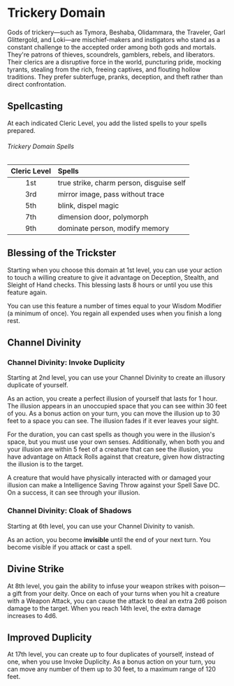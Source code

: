 # Trickery Domain
Gods of trickery—such as Tymora, Beshaba, Olidammara, the Traveler, Garl Glittergold, and Loki—are mischief-makers and instigators who stand as a constant challenge to the accepted order among both gods and mortals.
They're patrons of thieves, scoundrels, gamblers, rebels, and liberators.
Their clerics are a disruptive force in the world, puncturing pride, mocking tyrants, stealing from the rich, freeing captives, and flouting hollow traditions.
They prefer subterfuge, pranks, deception, and theft rather than direct confrontation.

## Spellcasting
At each indicated Cleric Level, you add the listed spells to your spells prepared.

###### Trickery Domain Spells

| Cleric Level | Spells                                   |
|:------------:|:-----------------------------------------|
| 1st          | true strike, charm person, disguise self |
| 3rd          | mirror image, pass without trace         |
| 5th          | blink, dispel magic                      |
| 7th          | dimension door, polymorph                |
| 9th          | dominate person, modify memory           |

## Blessing of the Trickster
Starting when you choose this domain at 1st level, you can use your action to touch a willing creature to give it advantage on Deception, Stealth, and Sleight of Hand checks.
This blessing lasts 8 hours or until you use this feature again.

You can use this feature a number of times equal to your Wisdom Modifier (a minimum of once).
You regain all expended uses when you finish a long rest.

## Channel Divinity
### Channel Divinity: Invoke Duplicity
Starting at 2nd level, you can use your Channel Divinity to create an illusory duplicate of yourself.

As an action, you create a perfect illusion of yourself that lasts for 1 hour.
The illusion appears in an unoccupied space that you can see within 30 feet of you.
As a bonus action on your turn, you can move the illusion up to 30 feet to a space you can see.
The illusion fades if it ever leaves your sight.

For the duration, you can cast spells as though you were in the illusion's space, but you must use your own senses.
Additionally, when both you and your illusion are within 5 feet of a creature that can see the illusion, you have advantage on Attack Rolls against that creature, given how distracting the illusion is to the target.

A creature that would have physically interacted with or damaged your illusion can make a Intelligence Saving Throw against your Spell Save DC.
On a success, it can see through your illusion.

### Channel Divinity: Cloak of Shadows
Starting at 6th level, you can use your Channel Divinity to vanish.

As an action, you become **invisible** until the end of your next turn.
You become visible if you attack or cast a spell.

## Divine Strike
At 8th level, you gain the ability to infuse your weapon strikes with poison—a gift from your deity.
Once on each of your turns when you hit a creature with a Weapon Attack, you can cause the attack to deal an extra 2d6 poison damage to the target.
When you reach 14th level, the extra damage increases to 4d6.

## Improved Duplicity
At 17th level, you can create up to four duplicates of yourself, instead of one, when you use Invoke Duplicity.
As a bonus action on your turn, you can move any number of them up to 30 feet, to a maximum range of 120 feet.

